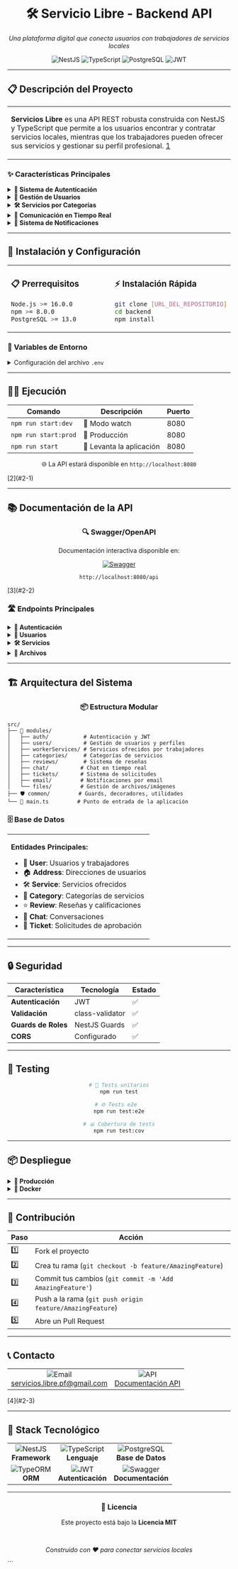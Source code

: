 <div align="center">
  <h1>🛠️ Servicio Libre - Backend API</h1>
  <p><em>Una plataforma digital que conecta usuarios con trabajadores de servicios locales</em></p>
  
  <img src="https://img.shields.io/badge/NestJS-E0234E?style=for-the-badge&logo=nestjs&logoColor=white" alt="NestJS">
  <img src="https://img.shields.io/badge/TypeScript-007ACC?style=for-the-badge&logo=typescript&logoColor=white" alt="TypeScript">
  <img src="https://img.shields.io/badge/PostgreSQL-316192?style=for-the-badge&logo=postgresql&logoColor=white" alt="PostgreSQL">
  <img src="https://img.shields.io/badge/JWT-000000?style=for-the-badge&logo=JSON%20web%20tokens&logoColor=white" alt="JWT">
</div>

---

## 📋 Descripción del Proyecto

<table>
<tr>
<td>

**Servicios Libre** es una API REST robusta construida con NestJS y TypeScript que permite a los usuarios encontrar y contratar servicios locales, mientras que los trabajadores pueden ofrecer sus servicios y gestionar su perfil profesional. [1](#2-0) 

</td>
</tr>
</table>

### ✨ Características Principales

<details>
<summary><strong>🔐 Sistema de Autenticación</strong></summary>

- Registro y login de usuarios
- Autenticación JWT segura
- Sistema de roles diferenciados
- Guards de protección de rutas

</details>

<details>
<summary><strong>👥 Gestión de Usuarios</strong></summary>

- Perfiles completos de usuario y trabajador
- Sistema de calificaciones y reseñas
- Gestión de disponibilidad
- Cuentas premium

</details>

<details>
<summary><strong>🛠️ Servicios por Categorías</strong></summary>

- Servicios organizados por categorías
- Sistema de aprobación de servicios
- Galería de fotos de trabajos
- Búsqueda y filtrado avanzado

</details>

<details>
<summary><strong>💬 Comunicación en Tiempo Real</strong></summary>

- Chat bidireccional entre usuarios
- Notificaciones instantáneas
- Gestión de contratos
- Historial de conversaciones

</details>

<details>
<summary><strong>📧 Sistema de Notificaciones</strong></summary>

- Emails automáticos de bienvenida
- Notificaciones de aprobación/rechazo
- Alertas de nuevas reseñas
- Templates HTML personalizados

</details>

---

## 🚀 Instalación y Configuración

<table>
<tr>
<td width="50%">

### 📋 Prerrequisitos

```bash
Node.js >= 16.0.0
npm >= 8.0.0
PostgreSQL >= 13.0
```

</td>
<td width="50%">

### ⚡ Instalación Rápida

```bash
git clone [URL_DEL_REPOSITORIO]
cd backend
npm install
```

</td>
</tr>
</table>

### 🔧 Variables de Entorno

<details>
<summary>Configuración del archivo <code>.env</code></summary>

```env
# 🗄️ Base de datos
DB_HOST=localhost
DB_PORT=5432
DB_USERNAME=tu_usuario
DB_PASSWORD=tu_contraseña
DB_NAME=servicios_libre

# 🔐 JWT
JWT_SECRET=tu_jwt_secret_super_seguro

# 📧 Email
EMAIL_HOST=smtp.gmail.com
EMAIL_PORT=587
EMAIL_USER=tu_email@gmail.com
EMAIL_PASS=tu_contraseña_app

# 🌐 Aplicación
PORT=8080
FRONT_URL=http://localhost:3000

# ☁️ Cloudinary
CLOUDINARY_CLOUD_NAME=tu_cloud_name
CLOUDINARY_API_KEY=tu_api_key
CLOUDINARY_API_SECRET=tu_api_secret
```

</details>

---

## 🏃‍♂️ Ejecución

<div align="center">

| Comando | Descripción | Puerto |
|---------|-------------|--------|
| `npm run start:dev` |  👀 Modo watch | 8080 |
| `npm run start:prod` | 🚀 Producción | 8080 |
| `npm run start` | 🔧 Levanta la aplicación | 8080 |

</div>

<div align="center">
  <p>🌐 La API estará disponible en <code>http://localhost:8080</code></p>
</div> [2](#2-1) 

---

## 📚 Documentación de la API

<div align="center">
  <h3>🔍 Swagger/OpenAPI</h3>
  <p>Documentación interactiva disponible en:</p>
  <a href="http://localhost:8080/api">
    <img src="https://img.shields.io/badge/Swagger-85EA2D?style=for-the-badge&logo=swagger&logoColor=black" alt="Swagger">
  </a>
  <p><code>http://localhost:8080/api</code></p>
</div> [3](#2-2) 

### 🛣️ Endpoints Principales

<details>
<summary><strong>🔐 Autenticación</strong></summary>

| Método | Endpoint | Descripción | Autenticación |
|--------|----------|-------------|---------------|
| `POST` | `/auth/signup` | Registro de usuario | ❌ |
| `POST` | `/auth/signin` | Inicio de sesión | ❌ |

</details>

<details>
<summary><strong>👤 Usuarios</strong></summary>

| Método | Endpoint | Descripción | Autenticación |
|--------|----------|-------------|---------------|
| `GET` | `/users/byId` | Perfil del usuario autenticado | ✅ JWT |
| `PUT` | `/users/update` | Actualizar datos del usuario | ✅ JWT |
| `GET` | `/users/worker/:id` | Perfil público de trabajador | ❌ |

</details>

<details>
<summary><strong>🛠️ Servicios</strong></summary>

| Método | Endpoint | Descripción | Autenticación |
|--------|----------|-------------|---------------|
| `GET` | `/services` | Listar servicios (paginado) | ❌ |
| `POST` | `/services/new` | Crear nuevo servicio | ✅ Worker |
| `GET` | `/services/categories` | Listar categorías | ❌ |

</details>

<details>
<summary><strong>📁 Archivos</strong></summary>

| Método | Endpoint | Descripción | Autenticación |
|--------|----------|-------------|---------------|
| `POST` | `/files/service/:id` | Subir fotos de servicio | ✅ Worker |
| `POST` | `/files/user` | Subir foto de perfil | ✅ JWT |

</details>

---

## 🏗️ Arquitectura del Sistema

<div align="center">
  <h3>📦 Estructura Modular</h3>
</div>

```
src/
├── 🔐 modules/
│   ├── auth/           # Autenticación y JWT
│   ├── users/          # Gestión de usuarios y perfiles
│   ├── workerServices/ # Servicios ofrecidos por trabajadores
│   ├── categories/     # Categorías de servicios
│   ├── reviews/        # Sistema de reseñas
│   ├── chat/          # Chat en tiempo real
│   ├── tickets/       # Sistema de solicitudes
│   ├── email/         # Notificaciones por email
│   └── files/         # Gestión de archivos/imágenes
├── 🛡️ common/         # Guards, decoradores, utilidades
└── 🚀 main.ts         # Punto de entrada de la aplicación
```

### 🗄️ Base de Datos

<table>
<tr>
<td>

**Entidades Principales:**
- 👤 **User**: Usuarios y trabajadores
- 🏠 **Address**: Direcciones de usuarios  
- 🛠️ **Service**: Servicios ofrecidos
- 📂 **Category**: Categorías de servicios
- ⭐ **Review**: Reseñas y calificaciones
- 💬 **Chat**: Conversaciones
- 🎫 **Ticket**: Solicitudes de aprobación

</td>
</tr>
</table>

---

## 🔒 Seguridad

<div align="center">

| Característica | Tecnología | Estado |
|----------------|------------|--------|
| **Autenticación** | JWT | ✅ |
| **Validación** | class-validator | ✅ |
| **Guards de Roles** | NestJS Guards | ✅ |
| **CORS** | Configurado | ✅ |

</div>

---

## 🧪 Testing

<div align="center">

```bash
# 🔬 Tests unitarios
npm run test

# 🌐 Tests e2e  
npm run test:e2e

# 📊 Cobertura de tests
npm run test:cov
```

</div>

---

## 📦 Despliegue

<details>
<summary><strong>🚀 Producción</strong></summary>

```bash
# Construir para producción
npm run build

# Ejecutar en producción
npm run start:prod
```

</details>

<details>
<summary><strong>🐳 Docker</strong></summary>

```dockerfile
FROM node:16-alpine
WORKDIR /app
COPY package*.json ./
RUN npm ci --only=production
COPY . .
RUN npm run build
EXPOSE 8080
CMD ["npm", "run", "start:prod"]
```

</details>

---

## 🤝 Contribución

<div align="center">

| Paso | Acción |
|------|--------|
| 1️⃣ | Fork el proyecto |
| 2️⃣ | Crea tu rama (`git checkout -b feature/AmazingFeature`) |
| 3️⃣ | Commit tus cambios (`git commit -m 'Add AmazingFeature'`) |
| 4️⃣ | Push a la rama (`git push origin feature/AmazingFeature`) |
| 5️⃣ | Abre un Pull Request |

</div>

---

## 📞 Contacto

<div align="center">
  <table>
    <tr>
      <td align="center">
        <img src="https://img.shields.io/badge/Email-D14836?style=for-the-badge&logo=gmail&logoColor=white" alt="Email">
        <br>
        <a href="mailto:servicios.libre.pf@gmail.com">servicios.libre.pf@gmail.com</a>
      </td>
      <td align="center">
        <img src="https://img.shields.io/badge/API_Docs-85EA2D?style=for-the-badge&logo=swagger&logoColor=black" alt="API">
        <br>
        <a href="http://localhost:8080/api">Documentación API</a>
      </td>
    </tr>
  </table>
</div> [4](#2-3) 

---

## 🔧 Stack Tecnológico

<div align="center">
  <table>
    <tr>
      <td align="center">
        <img src="https://img.shields.io/badge/NestJS-E0234E?style=for-the-badge&logo=nestjs&logoColor=white" alt="NestJS">
        <br><strong>Framework</strong>
      </td>
      <td align="center">
        <img src="https://img.shields.io/badge/TypeScript-007ACC?style=for-the-badge&logo=typescript&logoColor=white" alt="TypeScript">
        <br><strong>Lenguaje</strong>
      </td>
      <td align="center">
        <img src="https://img.shields.io/badge/PostgreSQL-316192?style=for-the-badge&logo=postgresql&logoColor=white" alt="PostgreSQL">
        <br><strong>Base de Datos</strong>
      </td>
    </tr>
    <tr>
      <td align="center">
        <img src="https://img.shields.io/badge/TypeORM-FE0803?style=for-the-badge&logo=typeorm&logoColor=white" alt="TypeORM">
        <br><strong>ORM</strong>
      </td>
      <td align="center">
        <img src="https://img.shields.io/badge/JWT-000000?style=for-the-badge&logo=JSON%20web%20tokens&logoColor=white" alt="JWT">
        <br><strong>Autenticación</strong>
      </td>
      <td align="center">
        <img src="https://img.shields.io/badge/Swagger-85EA2D?style=for-the-badge&logo=swagger&logoColor=black" alt="Swagger">
        <br><strong>Documentación</strong>
      </td>
    </tr>
  </table>
</div>

---

<div align="center">
  <h3>📄 Licencia</h3>
  <p>Este proyecto está bajo la <strong>Licencia MIT</strong></p>
  
  <br>
  
  <p><em>Construido con ❤️ para conectar servicios locales</em></p>
</div>
```

